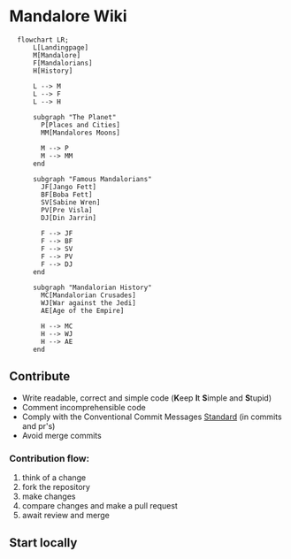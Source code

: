 # Mandalore Wiki

```mermaid
  flowchart LR;
      L[Landingpage]
      M[Mandalore]
      F[Mandalorians]
      H[History]
      
      L --> M
      L --> F
      L --> H
      
      subgraph "The Planet"
        P[Places and Cities]
        MM[Mandalores Moons]
        
        M --> P
        M --> MM
      end
      
      subgraph "Famous Mandalorians"
        JF[Jango Fett]
        BF[Boba Fett]
        SV[Sabine Wren]
        PV[Pre Visla]
        DJ[Din Jarrin]
        
        F --> JF
        F --> BF
        F --> SV
        F --> PV
        F --> DJ
      end
      
      subgraph "Mandalorian History"
        MC[Mandalorian Crusades]
        WJ[War against the Jedi]
        AE[Age of the Empire]
        
        H --> MC
        H --> WJ
        H --> AE
      end
```

## Contribute
- Write readable, correct and simple code (**K**eep **I**t **S**imple and **S**tupid)
- Comment incomprehensible code
- Comply with the Conventional Commit Messages [Standard](https://www.conventionalcommits.org/en/v1.0.0/) (in commits and pr's)
- Avoid merge commits

### Contribution flow:
1. think of a change
2. fork the repository
3. make changes
4. compare changes and make a pull request
5. await review and merge

## Start locally
